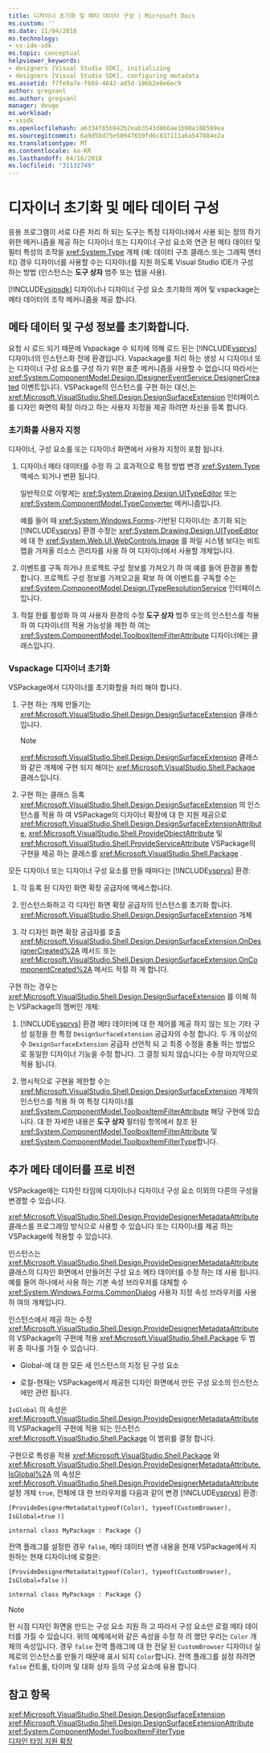 ```yaml
---
title: 디자이너 초기화 및 메타 데이터 구성 | Microsoft Docs
ms.custom: ''
ms.date: 11/04/2016
ms.technology:
- vs-ide-sdk
ms.topic: conceptual
helpviewer_keywords:
- designers [Visual Studio SDK], initializing
- designers [Visual Studio SDK], configuring metadata
ms.assetid: f7fe9a7e-f669-4642-ad5d-186b2e6e6ec9
author: gregvanl
ms.author: gregvanl
manager: douge
ms.workload:
- vssdk
ms.openlocfilehash: a6334f65b942b2eab3543d866ae1b98a186569ea
ms.sourcegitcommit: 6a9d5bd75e50947659fd6c837111a6a547884e2a
ms.translationtype: MT
ms.contentlocale: ko-KR
ms.lasthandoff: 04/16/2018
ms.locfileid: "31132749"
---
```

# <a name="designer-initialization-and-metadata-configuration"></a>디자이너 초기화 및 메타 데이터 구성
응용 프로그램이 서로 다른 처리 하 되는 도구는 특정 디자이너에서 사용 되는 정의 하기 위한 메커니즘을 제공 하는 디자이너 또는 디자이너 구성 요소와 연관 된 메타 데이터 및 필터 특성의 조작을 <xref:System.Type> 개체 (예: 데이터 구조 클래스 또는 그래픽 엔터티) 경우 디자이너를 사용할 수는 디자이너를 지원 하도록 Visual Studio IDE가 구성 하는 방법 (인스턴스는 **도구 상자** 범주 또는 탭을 사용).  
  
 [!INCLUDE[vsipsdk](../extensibility/includes/vsipsdk_md.md)] 디자이너나 디자이너 구성 요소 초기화의 제어 및 vspackage는 메타 데이터의 조작 메커니즘을 제공 합니다.  
  
## <a name="initializing-metadata-and-configuration-information"></a>메타 데이터 및 구성 정보를 초기화합니다.  
 요청 시 로드 되기 때문에 Vspackage 수 되지에 의해 로드 된는 [!INCLUDE[vsprvs](../code-quality/includes/vsprvs_md.md)] 디자이너의 인스턴스화 전에 환경입니다. Vspackage를 처리 하는 생성 시 디자이너 또는 디자이너 구성 요소를 구성 하기 위한 표준 메커니즘을 사용할 수 없습니다 따라서는 <xref:System.ComponentModel.Design.IDesignerEventService.DesignerCreated> 이벤트입니다. VSPackage의 인스턴스를 구현 하는 대신,는 <xref:Microsoft.VisualStudio.Shell.Design.DesignSurfaceExtension> 인터페이스를 디자인 화면의 확장 이라고 하는 사용자 지정을 제공 하려면 자신을 등록 합니다.  
  
### <a name="customizing-initialization"></a>초기화를 사용자 지정  
 디자이너, 구성 요소를 또는 디자이너 화면에서 사용자 지정이 포함 됩니다.  
  
1.  디자이너 메타 데이터를 수정 하 고 효과적으로 특정 방법 변경 <xref:System.Type> 액세스 되거나 변환 됩니다.  
  
     일반적으로 이렇게는 <xref:System.Drawing.Design.UITypeEditor> 또는 <xref:System.ComponentModel.TypeConverter> 메커니즘입니다.  
  
     예를 들어 때 <xref:System.Windows.Forms>-기반된 디자이너는 초기화 되는 [!INCLUDE[vsprvs](../code-quality/includes/vsprvs_md.md)] 환경 수정는 <xref:System.Drawing.Design.UITypeEditor> 에 대 한 <xref:System.Web.UI.WebControls.Image> 를 파일 시스템 보다는 비트맵을 가져올 리소스 관리자를 사용 하 여 디자이너에서 사용할 개체입니다.  
  
2.  이벤트를 구독 하거나 프로젝트 구성 정보를 가져오기 하 여 예를 들어 환경을 통합 합니다. 프로젝트 구성 정보를 가져오고을 확보 하 여 이벤트를 구독할 수는 <xref:System.ComponentModel.Design.ITypeResolutionService> 인터페이스입니다.  
  
3.  적절 한를 활성화 하 여 사용자 환경의 수정 **도구 상자** 범주 또는의 인스턴스를 적용 하 여 디자이너의 적용 가능성을 제한 하 여는 <xref:System.ComponentModel.ToolboxItemFilterAttribute> 디자이너에는 클래스입니다.  
  
### <a name="designer-initialization-by-a-vspackage"></a>Vspackage 디자이너 초기화  
 VSPackage에서 디자이너를 초기화할을 처리 해야 합니다.  
  
1.  구현 하는 개체 만들기는 <xref:Microsoft.VisualStudio.Shell.Design.DesignSurfaceExtension> 클래스입니다.  
  
    > [!NOTE]
    >  <xref:Microsoft.VisualStudio.Shell.Design.DesignSurfaceExtension> 클래스와 같은 개체에 구현 되지 해야는 <xref:Microsoft.VisualStudio.Shell.Package> 클래스입니다.  
  
2.  구현 하는 클래스 등록 <xref:Microsoft.VisualStudio.Shell.Design.DesignSurfaceExtension> 의 인스턴스를 적용 하 여 VSPackage의 디자이너 확장에 대 한 지원 제공으로 <xref:Microsoft.VisualStudio.Shell.Design.DesignSurfaceExtensionAttribute>, <xref:Microsoft.VisualStudio.Shell.ProvideObjectAttribute> 및 <xref:Microsoft.VisualStudio.Shell.ProvideServiceAttribute> VSPackage의 구현을 제공 하는 클래스를 <xref:Microsoft.VisualStudio.Shell.Package> .  
  
 모든 디자이너 또는 디자이너 구성 요소를 만들 때마다는 [!INCLUDE[vsprvs](../code-quality/includes/vsprvs_md.md)] 환경:  
  
1.  각 등록 된 디자인 화면 확장 공급자에 액세스합니다.  
  
2.  인스턴스화하고 각 디자인 화면 확장 공급자의 인스턴스를 초기화 합니다. <xref:Microsoft.VisualStudio.Shell.Design.DesignSurfaceExtension> 개체  
  
3.  각 디자인 화면 확장 공급자를 호출 <xref:Microsoft.VisualStudio.Shell.Design.DesignSurfaceExtension.OnDesignerCreated%2A> 메서드 또는 <xref:Microsoft.VisualStudio.Shell.Design.DesignSurfaceExtension.OnComponentCreated%2A> 메서드 적절 하 게 합니다.  
  
 구현 하는 경우는 <xref:Microsoft.VisualStudio.Shell.Design.DesignSurfaceExtension> 를 이해 하는 VSPackage의 멤버인 개체:  
  
1.  [!INCLUDE[vsprvs](../code-quality/includes/vsprvs_md.md)] 환경 메타 데이터에 대 한 제어를 제공 하지 않는 또는 기타 구성 설정을 한 특정 `DesignSurfaceExtension` 공급자의 수정 합니다. 두 개 이상의 수 `DesignSurfaceExtension` 공급자 선언적 되 고 최종 수정을 충돌 하는 방법으로 동일한 디자이너 기능을 수정 합니다. 그 결정 되지 않습니다는 수정 마지막으로 적용 됩니다.  
  
2.  명시적으로 구현을 제한할 수는 <xref:Microsoft.VisualStudio.Shell.Design.DesignSurfaceExtension> 개체의 인스턴스를 적용 하 여 특정 디자이너를 <xref:System.ComponentModel.ToolboxItemFilterAttribute> 해당 구현에 있습니다. 대 한 자세한 내용은 **도구 상자** 필터링 항목에서 참조 된 <xref:System.ComponentModel.ToolboxItemFilterAttribute> 및 <xref:System.ComponentModel.ToolboxItemFilterType>합니다.  
  
## <a name="additional-metadata-provisioning"></a>추가 메타 데이터를 프로 비전  
 VSPackage에는 디자인 타임에 디자이너나 디자이너 구성 요소 이외의 다른의 구성을 변경할 수 있습니다.  
  
 <xref:Microsoft.VisualStudio.Shell.Design.ProvideDesignerMetadataAttribute> 클래스를 프로그래밍 방식으로 사용할 수 있습니다 또는 디자이너를 제공 하는 VSPackage에 적용할 수 있습니다.  
  
 인스턴스는 <xref:Microsoft.VisualStudio.Shell.Design.ProvideDesignerMetadataAttribute> 클래스의 디자인 화면에서 만들어진 구성 요소 메타 데이터를 수정 하는 데 사용 됩니다. 예를 들어 하나에서 사용 하는 기본 속성 브라우저를 대체할 수 <xref:System.Windows.Forms.CommonDialog> 사용자 지정 속성 브라우저를 사용 하 여의 개체입니다.  
  
 인스턴스에서 제공 하는 수정 <xref:Microsoft.VisualStudio.Shell.Design.ProvideDesignerMetadataAttribute> 의 VSPackage의 구현에 적용 <xref:Microsoft.VisualStudio.Shell.Package> 두 범위 중 하나를 가질 수 있습니다.  
  
-   Global-에 대 한 모든 새 인스턴스의 지정 된 구성 요소  
  
-   로컬-현재는 VSPackage에서 제공한 디자인 화면에서 만든 구성 요소의 인스턴스에만 관련 됩니다.  
  
 `IsGlobal` 의 속성은 <xref:Microsoft.VisualStudio.Shell.Design.ProvideDesignerMetadataAttribute> 의 VSPackage의 구현에 적용 되는 인스턴스 <xref:Microsoft.VisualStudio.Shell.Package> 이 범위를 결정 합니다.  
  
 구현으로 특성을 적용 <xref:Microsoft.VisualStudio.Shell.Package> 와 <xref:Microsoft.VisualStudio.Shell.Design.ProvideDesignerMetadataAttribute.IsGlobal%2A> 의 속성은 <xref:Microsoft.VisualStudio.Shell.Design.ProvideDesignerMetadataAttribute> 설정 개체 `true`, 전체에 대 한 브라우저를 다음과 같이 변경 [!INCLUDE[vsprvs](../code-quality/includes/vsprvs_md.md)] 환경:  
  
 `[ProvideDesignerMetadata(typeof(Color), typeof(CustomBrowser),`   `IsGlobal=true`  `)]`  
  
 `internal class MyPackage : Package {}`  
  
 전역 플래그를 설정한 경우 `false`, 메타 데이터 변경 내용을 현재 VSPackage에서 지 원하는 현재 디자이너에 로컬은:  
  
 `[ProvideDesignerMetadata(typeof(Color), typeof(CustomBrowser),`   `IsGlobal=false`  `)]`  
  
 `internal class MyPackage : Package {}`  
  
> [!NOTE]
>  현 시점 디자인 화면을 만드는 구성 요소 지원 하 고 따라서 구성 요소만 로컬 메타 데이터를 가질 수 있습니다. 위의 예제에서와 같은 속성을 수정 하 려 했던 우리는 `Color` 개체의 속성입니다. 경우 `false` 전역 플래그에 대 한 전달 된 `CustomBrowser` 디자이너 실제로의 인스턴스를 만들기 때문에 표시 되지 `Color`합니다. 전역 플래그를 설정 하려면 `false` 컨트롤, 타이머 및 대화 상자 등의 구성 요소에 유용 합니다.  
  
## <a name="see-also"></a>참고 항목  
 <xref:Microsoft.VisualStudio.Shell.Design.DesignSurfaceExtension>   
 <xref:Microsoft.VisualStudio.Shell.Design.DesignSurfaceExtensionAttribute>   
 <xref:System.ComponentModel.ToolboxItemFilterType>   
 [디자인 타임 지원 확장](http://msdn.microsoft.com/Library/d6ac8a6a-42fd-4bc8-bf33-b212811297e2)